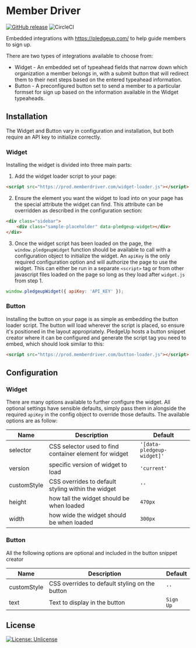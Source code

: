 # Member Driver

[![GitHub release](https://img.shields.io/github/release/PoliOpsLLC/widget.fund.svg)](https://github.com/PoliOpsLLC/widget.fund/releases) ![CircleCI](https://circleci.com/gh/PoliOpsLLC/widget.fund.svg?style=shield&circle-token=106f63f42cbc6494a70c56d603c40dbfba8cdb0c)

Embedded integrations with https://pledgeup.com/ to help guide members to sign up.

There are two types of integrations available to choose from:

 * Widget - An embedded set of typeahead fields that narrow down which organization a member belongs in, with a submit button that will redirect them to their next steps based on the entered typeahead information.
 * Button - A preconfigured button set to send a member to a particular formset for sign up based on the information available in the Widget typeaheads.

## Installation

The Widget and Button vary in configuration and installation, but both require an API key to initialize correctly.

### Widget

Installing the widget is divided into three main parts:

 1. Add the widget loader script to your page:

```html
<script src="https://prod.memberdriver.com/widget-loader.js"></script>
```

 2. Ensure the element you want the widget to load into on your page has the special attribute the widget can find. This attribute can be overridden as described in the configuration section:

 ```html
 <div class="sidebar">
     <div class="sample-placeholder" data-pledgeup-widget></div>
 </div>
 ```

 3. Once the widget script has been loaded on the page, the `window.pledgeupWidget` function should be available to call with a configuration object to initialize the widget. An `apiKey` is the only required configuration option and will authorize the page to use the widget. This can either be run in a separate `<script>` tag or from other javascript files loaded on the page so long as they load after `widget.js` from step 1.

```javascript
window.pledgeupWidget({ apiKey: 'API_KEY' });
```

### Button

Installing the button on your page is as simple as embedding the button loader script. The button will load wherever the script is placed, so ensure it's positioned in the layout appropriately. PledgeUp hosts a button snippet creator where it can be configured and generate the script tag you need to embed, which should look similar to this:

```html
<script src="https://prod.memberdriver.com/button-loader.js"></script>
```

## Configuration

### Widget

There are many options available to further configure the widget. All optional settings have sensible defaults, simply pass them in alongside the required `apiKey` in the config object to override those defaults. The available options are as follow:

| Name | Description | Default |
| --- | --- | --- |
| selector | CSS selector used to find container element for widget | `'[data-pledgeup-widget]'` |
| version | specific version of widget to load | `'current'` |
| customStyle | CSS overrides to default styling within the widget | `''` |
| height | how tall the widget should be when loaded | `470px` |
| width | how wide the widget should be when loaded | `300px` |

### Button

All the following options are optional and included in the button snippet creator

| Name | Description | Default |
| --- | --- | --- |
| customStyle | CSS overrides to default styling on the button | `''` |
| text | Text to display in the button | `Sign Up` |

## License

[![License: Unlicense](https://img.shields.io/badge/license-Unlicense-blue.svg)](http://unlicense.org/)

